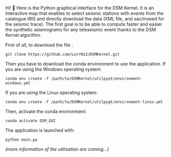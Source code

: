 Hi! 👋
Here is the Python graphical interface for the DSM Kernel. It is an interactive map that enables to select seismic stations with events from the catalogue IRIS and directly download the data 
(XML file, and sac/mseed for the seismic trace). The first goal is to be able to compute faster and easier the synthetic seismograms for any teleseismic event thanks to the DSM Kernel algorithm.

First of all, to download the file :
```
git clone https://github.com/LorrN13/DSMKernel.git
```
Then you have to download the conda environment to use the application. If you are using the Windows operating system:
```
conda env create -f /path/to/DSMKernel/utilpyqt/environment-windows.yml
```
If you are using the Linux operating system:
```
conda env create -f /path/to/DSMKernel/utilpyqt/environment-linux.yml
```
Then, activate the conda environment:
```
conda activate DSM_GUI
```
The application is launched with:
```
python main.py
```

_(more information of the utilisation are coming...)_
